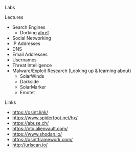 Labs


Lectures
- Search Engines
    - Dorking [ahref](https://ahrefs.com/blog/google-advanced-search-operators/)
- Social Networking
- IP Addresses
- DNS
- Email Addresses
- Usernames
- Threat Intelligence
- Malware/Exploit Research (Looking up & learning about)
    - SolarWinds
    - Darkside
    - SolarMarker
    - Emotet

Links
- https://osint.link/
- https://www.spiderfoot.net/hx/
- https://abuse.ch/
- https://otx.alienvault.com/
- https://www.shodan.io/
- https://osintframework.com/
- http://urlscan.io/

